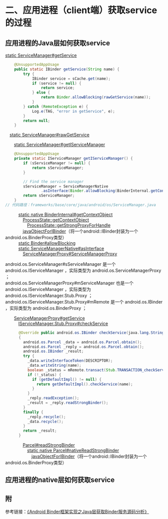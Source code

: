 # 二、应用进程（client端）获取service的过程

## 应用进程的Java层如何获取service

[static ServiceManager#getService][SvcMgrGetServiceLink]  

```java
    @UnsupportedAppUsage
    public static IBinder getService(String name) {
        try {
            IBinder service = sCache.get(name);
            if (service != null) {
                return service;
            } else {
                return Binder.allowBlocking(rawGetService(name));
            }
        } catch (RemoteException e) {
            Log.e(TAG, "error in getService", e);
        }
        return null;
    }
```

&emsp;[static ServiceManager#rawGetService][SvcMgrRawGetServiceLink]  

[SvcMgrGetServiceLink]:https://cs.android.com/android/platform/superproject/+/master:frameworks/base/core/java/android/os/ServiceManager.java;l=128
[SvcMgrRawGetServiceLink]:https://cs.android.com/android/platform/superproject/+/master:frameworks/base/core/java/android/os/ServiceManager.java;l=318

&emsp;&emsp;[static ServiceManager#getIServiceManager][SvcMgrGetIServiceManagerLink]  

[SvcMgrGetIServiceManagerLink]:https://cs.android.com/android/platform/superproject/+/master:frameworks/base/core/java/android/os/ServiceManager.java;l=110

```java
    @UnsupportedAppUsage
    private static IServiceManager getIServiceManager() {
        if (sServiceManager != null) {
            return sServiceManager;
        }

        // Find the service manager
        sServiceManager = ServiceManagerNative
                .asInterface(Binder.allowBlocking(BinderInternal.getContextObject()));
        return sServiceManager;
    }
// 代码路径：frameworks/base/core/java/android/os/ServiceManager.java
```

&emsp;&emsp;&emsp;[static native BinderInternal#getContextObject][BinderInternalGetCtxObjLink]  
&emsp;&emsp;&emsp;&emsp;[ProcessState::getContextObject][ProcessStateGetCtxObjLink]  
&emsp;&emsp;&emsp;&emsp;&emsp;[ProcessState::getStrongProxyForHandle][ProcessStateGSPFHLink]  
&emsp;&emsp;&emsp;&emsp;[javaObjectForIBinder][javaObjectForIBinderLink]（将一个android::IBinder封装为一个android.os.BinderProxy类型）  
&emsp;&emsp;&emsp;[static Binder#allowBlocking][BinderAllowBlockingLink]  
&emsp;&emsp;&emsp;[static ServiceManagerNative#asInterface][SvcMgrNtvAsInterfaceLink]  
&emsp;&emsp;&emsp;&emsp;[ServiceManagerProxy#ServiceManagerProxy][ServiceManagerProxyLink]  

[BinderInternalGetCtxObjLink]:https://cs.android.com/android/platform/superproject/+/master:frameworks/base/core/jni/android_util_Binder.cpp;l=1130
[ProcessStateGetCtxObjLink]:https://cs.android.com/android/platform/superproject/+/master:frameworks/native/libs/binder/ProcessState.cpp;l=123
[ProcessStateGSPFHLink]:https://cs.android.com/android/platform/superproject/+/master:frameworks/native/libs/binder/ProcessState.cpp;l=247
[javaObjectForIBinderLink]:https://cs.android.com/android/platform/superproject/+/master:frameworks/base/core/jni/android_util_Binder.cpp;l=739
[BinderAllowBlockingLink]:https://cs.android.com/android/platform/superproject/+/master:frameworks/base/core/java/android/os/Binder.java;l=213
[SvcMgrNtvAsInterfaceLink]:https://cs.android.com/android/platform/superproject/+/master:frameworks/base/core/java/android/os/ServiceManagerNative.java;l=38
[ServiceManagerProxyLink]:https://cs.android.com/android/platform/superproject/+/master:frameworks/base/core/java/android/os/ServiceManagerNative.java;l=51

android.os.ServiceManager#sServiceManager 是一个 android.os.IServiceManager ，实际类型为 android.os.ServiceManagerProxy ；  
android.os.ServiceManagerProxy#mServiceManager 也是一个 android.os.IServiceManager ，实际类型为 android.os.IServiceManager.Stub.Proxy ；  
android.os.IServiceManager.Stub.Proxy#mRemote 是一个 android.os.IBinder ，实际类型为 android.os.BinderProxy ；  

&emsp;&emsp;[ServiceManagerProxy#getService][SvcMgrPxyGetServiceLink]  
&emsp;&emsp;&emsp;[IServiceManager.Stub.Proxy#checkService][ProxyCheckServiceLink]  

```java
      @Override public android.os.IBinder checkService(java.lang.String name) throws android.os.RemoteException
      {
        android.os.Parcel _data = android.os.Parcel.obtain();
        android.os.Parcel _reply = android.os.Parcel.obtain();
        android.os.IBinder _result;
        try {
          _data.writeInterfaceToken(DESCRIPTOR);
          _data.writeString(name);
          boolean _status = mRemote.transact(Stub.TRANSACTION_checkService, _data, _reply, 0);
          if (!_status) {
            if (getDefaultImpl() != null) {
              return getDefaultImpl().checkService(name);
            }
          }
          _reply.readException();
          _result = _reply.readStrongBinder();
        }
        finally {
          _reply.recycle();
          _data.recycle();
        }
        return _result;
      }
```

&emsp;&emsp;&emsp;&emsp;[Parcel#readStrongBinder][ParcelReadStrongBinderLink]  
&emsp;&emsp;&emsp;&emsp;&emsp;[static native Parcel#nativeReadStrongBinder][nativeReadStrongBinderLink]  
&emsp;&emsp;&emsp;&emsp;&emsp;&emsp;[javaObjectForIBinder][javaObjectForIBinderLink]（将一个android::IBinder封装为一个android.os.BinderProxy类型）  

[SvcMgrPxyGetServiceLink]:https://cs.android.com/android/platform/superproject/+/master:frameworks/base/core/java/android/os/ServiceManagerNative.java;l=61
[ProxyCheckServiceLink]:https://cs.android.com/android/platform/superproject/+/master:out/soong/.intermediates/frameworks/base/framework-minus-apex/android_common/xref30/srcjars.xref/android/os/IServiceManager.java;l=387
[ParcelReadStrongBinderLink]:https://cs.android.com/android/platform/superproject/+/master:frameworks/base/core/java/android/os/Parcel.java;l=2493
[nativeReadStrongBinderLink]:https://cs.android.com/android/platform/superproject/+/master:frameworks/base/core/jni/android_os_Parcel.cpp;l=504
[javaObjectForIBinderLink]:https://cs.android.com/android/platform/superproject/+/master:frameworks/base/core/jni/android_util_Binder.cpp;l=739

[AMSBindAppLink]:https://cs.android.com/android/platform/superproject/+/master:frameworks/base/services/core/java/com/android/server/am/ActivityManagerService.java;l=5307
[AppBindSelfLink]:https://cs.android.com/android/platform/superproject/+/master:frameworks/base/core/java/android/app/ActivityThread.java;l=1037

## 应用进程的native层如何获取service

## 附

参考链接：[《Android Binder框架实现之Java层获取Binder服务源码分析》](https://blog.csdn.net/tkwxty/article/details/108165937)
